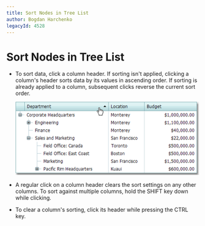 ```yaml
---
title: Sort Nodes in Tree List
author: Bogdan Harchenko
legacyId: 4528
---
```

# Sort Nodes in Tree List
* To sort data, click a column header. If sorting isn't applied, clicking a column's header sorts data by its values in ascending order. If sorting is already applied to a column, subsequent clicks reverse the current sort order.
	
	![ASPxTreeList_Sorting](../../../images/img7365.png)
* A regular click on a column header clears the sort settings on any other columns. To sort against multiple columns, hold the SHIFT key down while clicking.
* To clear a column's sorting, click its header while pressing the CTRL key.